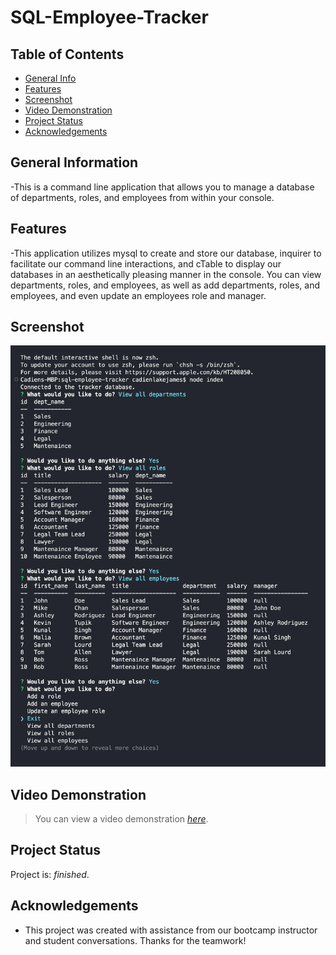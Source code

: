 # SQL-Employee-Tracker

## Table of Contents

- [General Info](#general-information)
- [Features](#features)
- [Screenshot](#screenshot)
- [Video Demonstration](#video-demonstration)
- [Project Status](#project-status)
- [Acknowledgements](#acknowledgements)

## General Information

-This is a command line application that allows you to manage a database of departments, roles, and employees from within your console.

## Features

-This application utilizes mysql to create and store our database, inquirer to facilitate our command line interactions, and cTable to display our databases in an aesthetically pleasing manner in the console. You can view departments, roles, and employees, as well as add departments, roles, and employees, and even update an employees role and manager.

## Screenshot

![screenshot](assets/screenshot.png)

## Video Demonstration

> You can view a video demonstration [_here_](https://drive.google.com/file/d/1MlYC0T1qGQl2E6nwM3oN3AraFqPITxPd/view?usp=sharing).

## Project Status

Project is: _finished_.

## Acknowledgements

- This project was created with assistance from our bootcamp instructor and student conversations. Thanks for the teamwork!
